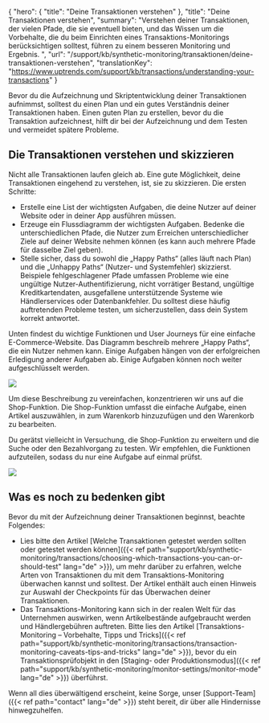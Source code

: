 ﻿{
  "hero": {
    "title": "Deine Transaktionen verstehen"
  },
  "title": "Deine Transaktionen verstehen",
  "summary": "Verstehen deiner Transaktionen, der vielen Pfade, die sie eventuell bieten, und das Wissen um die Vorbehalte, die du beim Einrichten eines Transaktions-Monitorings berücksichtigen solltest, führen zu einem besseren Monitoring und Ergebnis. ",
  "url": "/support/kb/synthetic-monitoring/transaktionen/deine-transaktionen-verstehen",
  "translationKey": "https://www.uptrends.com/support/kb/transactions/understanding-your-transactions"
}

Bevor du die Aufzeichnung und Skriptentwicklung deiner Transaktionen aufnimmst, solltest du einen Plan und ein gutes Verständnis deiner Transaktionen haben. Einen guten Plan zu erstellen, bevor du die Transaktion aufzeichnest, hilft dir bei der Aufzeichnung und dem Testen und vermeidet spätere Probleme.

## Die Transaktionen verstehen und skizzieren

Nicht alle Transaktionen laufen gleich ab. Eine gute Möglichkeit, deine Transaktionen eingehend zu verstehen, ist, sie zu skizzieren. Die ersten Schritte:

- Erstelle eine List der wichtigsten Aufgaben, die deine Nutzer auf deiner Website oder in deiner App ausführen müssen.
- Erzeuge ein Flussdiagramm der wichtigsten Aufgaben. Bedenke die unterschiedlichen Pfade, die Nutzer zum Erreichen unterschiedlicher Ziele auf deiner Website nehmen können (es kann auch mehrere Pfade für dasselbe Ziel geben).
- Stelle sicher, dass du sowohl die „Happy Paths“ (alles läuft nach Plan) und die „Unhappy Paths“ (Nutzer- und Systemfehler) skizzierst. Beispiele fehlgeschlagener Pfade umfassen Probleme wie eine ungültige Nutzer-Authentifizierung, nicht vorrätiger Bestand, ungültige Kreditkartendaten, ausgefallene unterstützende Systeme wie Händlerservices oder Datenbankfehler. Du solltest diese häufig auftretenden Probleme testen, um sicherzustellen, dass dein System korrekt antwortet.

Unten findest du wichtige Funktionen und User Journeys für eine einfache E-Commerce-Website. Das Diagramm beschreib mehrere „Happy Paths“, die ein Nutzer nehmen kann. Einige Aufgaben hängen von der erfolgreichen Erledigung anderer Aufgaben ab. Einige Aufgaben können noch weiter aufgeschlüsselt werden.

![](/img/content/3604c5bd-5c6e-4f07-acd7-0010408a7f18.png)

Um diese Beschreibung zu vereinfachen, konzentrieren wir uns auf die Shop-Funktion. Die Shop-Funktion umfasst die einfache Aufgabe, einen Artikel auszuwählen, in zum Warenkorb hinzuzufügen und den Warenkorb zu bearbeiten.

Du gerätst vielleicht in Versuchung, die Shop-Funktion zu erweitern und die Suche oder den Bezahlvorgang zu testen. Wir empfehlen, die Funktionen aufzuteilen, sodass du nur eine Aufgabe auf einmal prüfst.

![](/img/content/fc2b70c0-8ecf-4071-8f2b-67b3be0aa537.png)

## Was es noch zu bedenken gibt

Bevor du mit der Aufzeichnung deiner Transaktionen beginnst, beachte Folgendes:

-   Lies bitte den Artikel [Welche Transaktionen getestet werden sollten oder getestet werden können]({{< ref path="support/kb/synthetic-monitoring/transactions/choosing-which-transactions-you-can-or-should-test" lang="de" >}}), um mehr darüber zu erfahren, welche Arten von Transaktionen du mit dem Transaktions-Monitoring überwachen kannst und solltest. Der Artikel enthält auch einen Hinweis zur Auswahl der Checkpoints für das Überwachen deiner Transaktionen.
-   Das Transaktions-Monitoring kann sich in der realen Welt für das Unternehmen auswirken, wenn Artikelbestände aufgebraucht werden und Händlergebühren auftreten. Bitte lies den Artikel [Transaktions-Monitoring – Vorbehalte, Tipps und Tricks]({{< ref path="support/kb/synthetic-monitoring/transactions/transaction-monitoring-caveats-tips-and-tricks" lang="de" >}}), bevor du ein Transaktionsprüfobjekt in den [Staging- oder Produktionsmodus]({{< ref path="support/kb/synthetic-monitoring/monitor-settings/monitor-mode" lang="de" >}}) überführst.

Wenn all dies überwältigend erscheint, keine Sorge, unser [Support-Team]({{< ref path="contact" lang="de" >}}) steht bereit, dir über alle Hindernisse hinwegzuhelfen.
